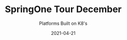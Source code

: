 ---
Date: '2021-12-08T10:00:00-08:00'
DayTwoDate: '2021-12-09T10:00:00-08:00'
PublishDate: '2021-04-15T00:00:00-07:00'
aliases:
- /tv/springone-tour/20
banner_only: true
calendar: true
code_of_conduct: true
contact: springone@vmware.com
contact_text: the SpringOne Tour Team
date: '2021-04-21'
episode: '21'
episode_banner: /images/tv/episodes/springone-tour/Tour-December.png
episode_image: /images/tv/episodes/springone-tour/Tour-December.png
guests: []
hide_newsletter: true
lastmod: '2021-05-05'
no_details: true
no_episode_title: true
no_streaming_label: true
speakers: null
subtitle: Platforms Built on K8's
title: SpringOne Tour December
twitch: vmwaretanzu
type: tv-episode
youtube: ''
---